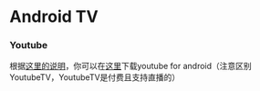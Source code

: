 # Android TV

### Youtube
根据[这里的说明](https://www.v2ex.com/t/367842)，你可以在[这里](https://www.apkmirror.com/apk/google-inc/youtube-for-android-tv-android-tv/)下载youtube for android（注意区别YoutubeTV，YoutubeTV是付费且支持直播的）